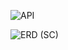 

![API](https://github.com/user-attachments/assets/52a08d99-c7ba-4ac4-a950-a429ceb14f2a)


![ERD (SC)](https://github.com/user-attachments/assets/b81a1a2a-4a6b-4bf4-9a4a-858ab4cbe614)
